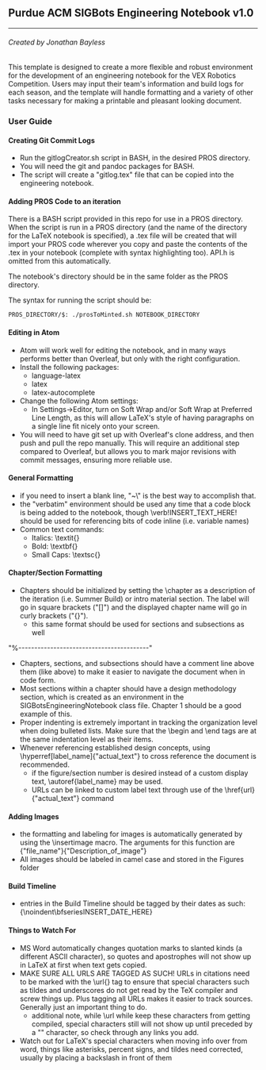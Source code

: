 ## Purdue ACM SIGBots Engineering Notebook v1.0
___


###### Created by Jonathan Bayless


This template is designed to create a more flexible and robust environment for the development of an engineering notebook for the VEX Robotics Competition. Users may input their team's information and build logs for each season, and the template will handle formatting and a variety of other tasks necessary for making a printable and pleasant looking document.



### User Guide

#### Creating Git Commit Logs
* Run the gitlogCreator.sh script in BASH, in the desired PROS directory.
* You will need the git and pandoc packages for BASH.
* The script will create a "gitlog.tex" file that can be copied into the engineering notebook.

#### Adding PROS Code to an iteration
There is a BASH script provided in this repo for use in a PROS directory. When the script is run in a PROS directory (and the name of the directory for the LaTeX notebook is specified), a .tex file will be created that will import your PROS code wherever you copy and paste the contents of the .tex in your notebook (complete with syntax highlighting too). API.h is omitted from this automatically.

The notebook's directory should be in the same folder as the PROS directory.

The syntax for running the script should be:
```
PROS_DIRECTORY/$: ./prosToMinted.sh NOTEBOOK_DIRECTORY
```
#### Editing in Atom
* Atom will work well for editing the notebook, and in many ways performs better than Overleaf, but only with the right configuration.
* Install the following packages:
	* language-latex
	* latex
	* latex-autocomplete
* Change the following Atom settings:
	* In Settings->Editor, turn on Soft Wrap and/or Soft Wrap at Preferred Line Length, as this will allow LaTeX's style of having paragraphs on a single line fit nicely onto your screen.
* You will need to have git set up with Overleaf's clone address, and then push and pull the repo manually. This will require an additional step compared to Overleaf, but allows you to mark major revisions with commit messages, ensuring more reliable use.

#### General Formatting
* if you need to insert a blank line, "~\\" is the best way to accomplish that.
* the "verbatim" environment should be used any time that a code block is being added to the notebook, though \verb!INSERT_TEXT_HERE! should be used for referencing bits of code inline (i.e. variable names)
* Common text commands:
	* Italics: \textit{}
	* Bold: \textbf{}
    * Small Caps: \textsc{}


#### Chapter/Section Formatting
* Chapters should be initialized by setting the \chapter as a description of the iteration (i.e. Summer Build) or intro material section. The label will go in square brackets ("[]") and the displayed chapter name will go in curly brackets ("{}").
	* this same format should be used for sections and subsections as well

"%-----------------------------------------"

* Chapters, sections, and subsections should have a comment line above them (like above) to make it easier to navigate the document when in code form.
* Most sections within a chapter should have a design methodology section, which is created as an environment in the SIGBotsEngineeringNotebook class file. Chapter 1 should be a good example of this.
* Proper indenting is extremely important in tracking the organization level when doing bulleted lists. Make sure that the \begin and \end tags are at the same indentation level as their items.
* Whenever referencing established design concepts, using \hyperref[label_name]{"actual_text"} to cross reference the document is recommended.
	* if the figure/section number is desired instead of a custom display text, \autoref{label_name} may be used.
    * URLs can be linked to custom label text through use of the \href{url}{"actual_text"} command


#### Adding Images
* the formatting and labeling for images is automatically generated by using the \insertimage macro. The arguments for this function are {"file_name"}{"Description_of_image"}
* All images should be labeled in camel case and stored in the Figures folder


#### Build Timeline
* entries in the Build Timeline should be tagged by their dates as such:
	{\noindent\bfseriesINSERT_DATE_HERE}


#### Things to Watch For
* MS Word automatically changes quotation marks to slanted kinds (a different ASCII character), so quotes and apostrophes will not show up in LaTeX at first when text gets copied.
* MAKE SURE ALL URLS ARE TAGGED AS SUCH! URLs in citations need to be marked with the \url{} tag to ensure that special characters such as tildes and underscores do not get read by the TeX compiler and screw things up. Plus tagging all URLs makes it easier to track sources. Generally just an important thing to do.
	* additional note, while \url while keep these characters from getting compiled, special characters still will not show up until preceded by a "\" character, so check through any links you add.
* Watch out for LaTeX's special characters when moving info over from word, things like asterisks, percent signs, and tildes need corrected, usually by placing a backslash in front of them

